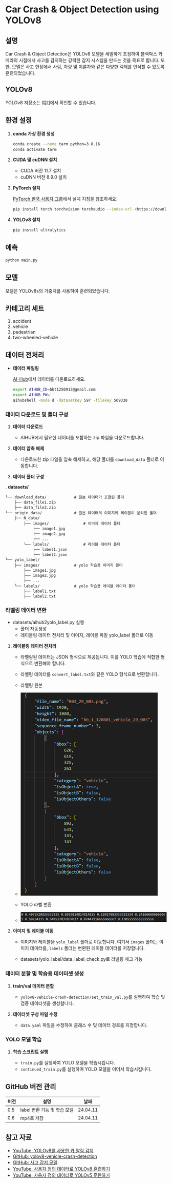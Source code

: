 # Car Crash & Object Detection using YOLOv8

## 설명

 Car Crash & Object Detection은 YOLOv8 모델을 세밀하게 조정하여 블랙박스 카메라의 시점에서 사고를 감지하는 강력한 감지 시스템을 만드는 것을 목표로 합니다. 또한, 모델은 사고 현장에서 사람, 차량 및 이륜차와 같은 다양한 객체를 인식할 수 있도록 훈련되었습니다.

## YOLOv8

YOLOv8 저장소는 [여기](https://github.com/ultralytics/ultralytics)에서 확인할 수 있습니다.

## 환경 설정

1. **conda 가상 환경 생성**
    
    ```bash
    conda create --name tarm python=3.8.16
    conda activate tarm
    ```
    
2. **CUDA 및 cuDNN 설치**
    - CUDA 버전 11.7 설치
    - cuDNN 버전 8.9.0 설치
    
3. **PyTorch 설치**
    
    [PyTorch 한국 사용자 그룹](https://pytorch.kr/get-started/locally/)에서 설치 지침을 참조하세요.
    
    ```bash
    pip install torch torchvision torchaudio --index-url <https://download.pytorch.org/whl/cu121>
    ```
    
4. **YOLOv8 설치**
    
    ```bash
    pip install ultralytics
    ```
    
## 예측
```bash
python main.py
```


## 모델

모델은 YOLOv8s의 가중치를 사용하여 훈련되었습니다.


## 카테고리 세트

1. accident
2. vehicle
3. pedestrian
4. two-wheeled-vehicle

## 데이터 전처리

- **데이터 파일링**
    
    [AI-Hub](https://www.aihub.or.kr/aihubdata/data/view.do?currMenu=115&topMenu=100&aihubDataSe=data&dataSetSn=597)에서 데이터를 다운로드하세요.
    
    ```bash
    export AIHUB_ID=bbt1250912@gmail.com
    export AIHUB_PW=''
    aihubshell -mode d -datasetkey 597 -filekey 509338
    ```

### 데이터 다운로드 및 폴더 구성

1. **데이터 다운로드**

    - AIHUB에서 필요한 데이터를 포함하는 zip 파일을 다운로드합니다.

2. **데이터 압축 해제**

    - 다운로드한 zip 파일을 압축 해제하고, 해당 폴더를 `download_data` 폴더로 이동합니다.

3. **데이터 폴더 구성**

. **datasets/**

    └── download_data/            # 원본 데이터가 포함된 폴더
        ├── data_file1.zip
        ├── data_file2.zip
    └── origin_data/              # 원본 데이터의 이미지와 레이블이 분리된 폴더
        ├── N_data/
            ├── images/               # 이미지 데이터 폴더
                ├── image1.jpg
                ├── image2.jpg
                ├── ...
            └── labels/               # 레이블 데이터 폴더
                ├── label1.json
                ├── label2.json
    └── yolo_label/
        ├── images/               # yolo 학습용 이미지 폴더
            ├── image1.jpg
            ├── image2.jpg
            ├── ...
        └── labels/               # yolo 학습용 레이블 데이터 폴더
            ├── label1.txt
            ├── label2.txt



### 라벨링 데이터 변환

- datasets/aihub2yolo_label.py 실행
    - 폴더 자동생성
    - 레이블링 데이터 전처리 및 이미지, 레이블 파일 yolo_label 폴더로 이동

1. **레이블링 데이터 전처리**

    - 라벨링된 데이터는 JSON 형식으로 제공됩니다. 이를 YOLO 학습에 적합한 형식으로 변환해야 합니다.

    - 라벨링 데이터를 `convert_label.txt`와 같은 YOLO 형식으로 변환합니다.

    - 라벨링 원본 
    - ![라벨링 원본](./assets/origin_label.png)

    - YOLO 라벨 변환
    - ![라벨링 원본](./assets/yolo_label.png)

2. **이미지 및 레이블 이동**

    - 이미지와 레이블을 `yolo_label` 폴더로 이동합니다. 여기서 `images` 폴더는 이미지 데이터를, `labels` 폴더는 변환된 레이블 데이터를 저장합니다.

    - datasets/yolo_label/data_label_check.py로 라벨링 체크 가능 

### 데이터 분할 및 학습용 데이터셋 생성

1. **train/val 데이터 분할**

    - `yolov8-vehicle-crash-detection/set_train_val.py`를 실행하여 학습 및 검증 데이터셋을 생성합니다.

2. **데이터셋 구성 파일 수정**

    - `data.yaml` 파일을 수정하여 클래스 수 및 데이터 경로를 지정합니다.

### YOLO 모델 학습

1. **학습 스크립트 실행**

    - `train.py`를 실행하여 YOLO 모델을 학습시킵니다.
    - `continued_train.py`를 실행하여 YOLO 모델을 이어서 학습시킵니다.



## GitHub 버전 관리

| 버전 | 설명 | 날짜 |
| ---- | --- | --- |
| 0.5 | label 변환 기능 및 학습 모델 | 24.04.11|
| 0.6 | mp4로 저장 | 24.04.11|

## 참고 자료

- [YouTube: YOLOv8를 사용한 카 알림 감지](https://www.youtube.com/watch?v=Hk2lGL1_EEg&t=263s)
- [GitHub: yolov8-vehicle-crash-detection](https://github.com/freedomwebtech/yolov8-vehicle-crash-detection/tree/main)
- [GitHub: 사고 감지 모델](https://github.com/shubhankar-shandilya-india/Accident-Detection-Model/tree/master)
- [YouTube: 사용자 정의 데이터로 YOLOv8 훈련하기](https://www.youtube.com/watch?v=em_lOAp8DJE)
- [YouTube: 사용자 정의 데이터로 YOLOv5 훈련하기](https://www.youtube.com/watch?v=T0DO1C8uYP8)
